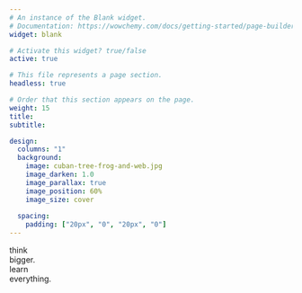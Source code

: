 ```yaml
---
# An instance of the Blank widget.
# Documentation: https://wowchemy.com/docs/getting-started/page-builder/
widget: blank

# Activate this widget? true/false
active: true

# This file represents a page section.
headless: true

# Order that this section appears on the page.
weight: 15
title: 
subtitle:

design:
  columns: "1"
  background:
    image: cuban-tree-frog-and-web.jpg
    image_darken: 1.0
    image_parallax: true
    image_position: 60%
    image_size: cover
    
  spacing:
    padding: ["20px", "0", "20px", "0"]
---
```

<div class="overlay-text" >
think<br/>bigger.
<div class="learn-everything" >learn&nbsp;<br/>everything.</div>
</div>
